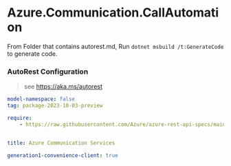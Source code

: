# Azure.Communication.CallAutomation

From Folder that contains autorest.md, Run `dotnet msbuild /t:GenerateCode` to generate code.

### AutoRest Configuration
> see https://aka.ms/autorest

```yaml
model-namespace: false
tag: package-2023-10-03-preview

require:
    - https://raw.githubusercontent.com/Azure/azure-rest-api-specs/main/specification/communication/data-plane/Chat/preview/2024-03-15-preview/communicationserviceschat.json


title: Azure Communication Services

generation1-convenience-client: true
```
